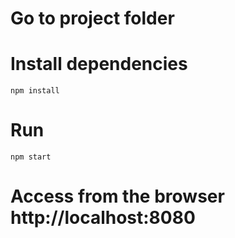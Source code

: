 # Go to project folder

# Install dependencies
```
npm install
```

# Run
```
npm start
```

# Access from the browser http://localhost:8080
